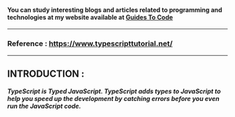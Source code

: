 #### You can study interesting blogs and articles related to programming and technologies at my website available at [Guides To Code](https://www.guidestocode.com)
_________________________________________________________________________________________

### Reference : https://www.typescripttutorial.net/
_________________________________________________________________________________________
## INTRODUCTION :
   ##### TypeScript is Typed JavaScript. TypeScript adds types to JavaScript to help you speed up the development by catching errors before you even run the JavaScript code.

###   
